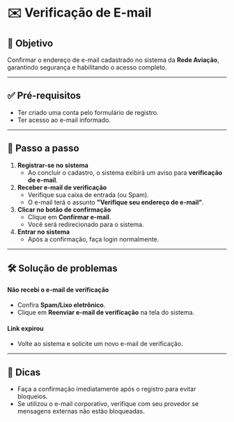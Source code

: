# ✉️ Verificação de E-mail

## 🎯 Objetivo

Confirmar o endereço de e-mail cadastrado no sistema da **Rede Aviação**, garantindo segurança e habilitando o acesso completo.

---

## ✅ Pré-requisitos

- Ter criado uma conta pelo formulário de registro.
- Ter acesso ao e-mail informado.

---

## 📝 Passo a passo

1. **Registrar-se no sistema**
      - Ao concluir o cadastro, o sistema exibirá um aviso para **verificação de e-mail**.
2. **Receber e-mail de verificação**
      - Verifique sua caixa de entrada (ou Spam).
      - O e-mail terá o assunto **"Verifique seu endereço de e-mail"**.
3. **Clicar no botão de confirmação**
      - Clique em **Confirmar e-mail**.
      - Você será redirecionado para o sistema.
4. **Entrar no sistema**
      - Após a confirmação, faça login normalmente.

---

## 🛠️ Solução de problemas

#### Não recebi o e-mail de verificação
- Confira **Spam/Lixo eletrônico**.  
- Clique em **Reenviar e-mail de verificação** na tela do sistema.

#### Link expirou 
- Volte ao sistema e solicite um novo e-mail de verificação.

---

## 👀 Dicas

- Faça a confirmação imediatamente após o registro para evitar bloqueios.
- Se utilizou o e-mail corporativo, verifique com seu provedor se mensagens externas não estão bloqueadas.
